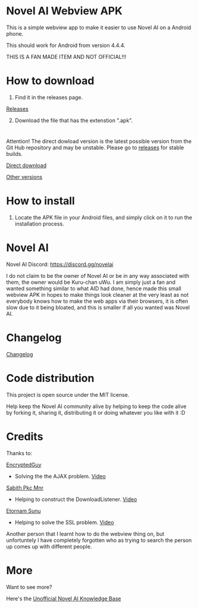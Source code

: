 # Novel AI Webview APK

This is a simple webview app to make it easier to use Novel AI on a Android phone.

This should work for Android from version 4.4.4.

THIS IS A FAN MADE ITEM AND NOT OFFICIAL!!!

# How to download

1) Find it in the releases page.

[Releases](https://github.com/AmazingGabriel16/novelai/releases)

2) Download the file that has the extenstion ".apk".

#

Attention! The direct dowload version is the latest possible version from the Git Hub repository and may be unstable. Please go to [releases](https://github.com/AmazingGabriel16/novelai/releases) for stable builds.

[Direct download](https://github.com/AmazingGabriel16/novelai/blob/95c75785ec13274242761b68579597b1c1ff848c/app/release/Novel%20AI.apk)

[Other versions](https://github.com/AmazingGabriel16/novelai/tree/archive)

# How to install

1) Locate the APK file in your Android files, and simply click on it to run the installation process.

# Novel AI

Novel AI Discord: https://discord.gg/novelai

I do not claim to be the owner of Novel AI or be in any way associated with them, the owner would be Kuru-chan uWu. I am simply just a fan and wanted something similar to what AID had done, hence made this small webview APK in hopes to make things look cleaner at the very least as not everybody knows how to make the web apps via their browsers, it is often slow due to it being bloated, and this is smaller if all you wanted was Novel AI.

# Changelog

[Changelog](https://github.com/AmazingGabriel16/novelai/blob/95c75785ec13274242761b68579597b1c1ff848c/changelog.txt)

# Code distribution

This project is open source under the MIT license.

Help keep the Novel AI community alive by helping to keep the code alive by forking it, sharing it, distributing it or doing whatever you like with it :D

# Credits
Thanks to:

[EncryptedGuy](https://www.youtube.com/channel/UCSebU7Uh-dV-HPLvFAHw4xw)
- Solving the the AJAX problem. [Video](https://www.youtube.com/watch?v=nhVViwmc3lg)

[Sabith Pkc Mnr](https://github.com/SabithPkcMnr)
- Helping to construct the DownloadListener. [Video](https://www.youtube.com/watch?v=n-iXcR7MHgw)

[Etornam Sunu](https://github.com/RegNex)
- Helping to solve the SSL problem. [Video](https://www.youtube.com/watch?v=JNtFTwZyy-4)

Another person that I learnt how to do the webview thing on, but unfortuntely I have completely forgotten who as trying to search the person up comes up with different people.

# More
Want to see more?

Here's the [Unofficial Novel AI Knowledge Base](https://naidb.miraheze.org/wiki/Main_Page)
